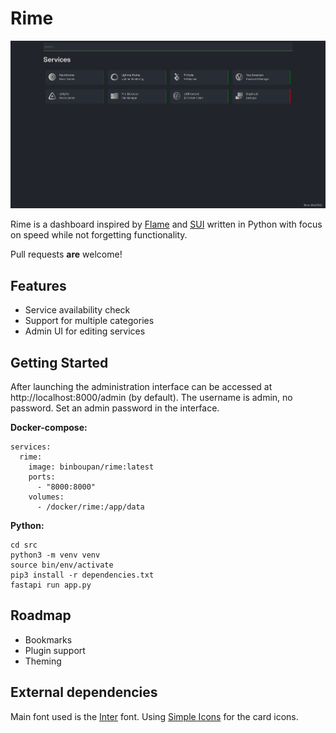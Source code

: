 # Rime

![Main Interface](doc/screenshot.png?raw=true "Main interface ")

Rime is a dashboard inspired by [Flame](https://github.com/pawelmalak/flame) and [SUI](https://github.com/jeroenpardon/sui) written in Python with focus on speed while not forgetting functionality.

Pull requests **are** welcome!

## Features

- Service availability check
- Support for multiple categories
- Admin UI for editing services

## Getting Started

After launching the administration interface can be accessed at http://localhost:8000/admin (by default). The username is admin, no password. Set an admin password in the interface.

**Docker-compose:**

```
services:
  rime:
    image: binboupan/rime:latest
    ports:
      - "8000:8000"
    volumes:
      - /docker/rime:/app/data

```

**Python:**

```
cd src
python3 -m venv venv  
source bin/env/activate  
pip3 install -r dependencies.txt  
fastapi run app.py

```

## Roadmap

- Bookmarks
- Plugin support
- Theming

## External dependencies

Main font used is the [Inter](https://rsms.me/inter/) font.
Using [Simple Icons](https://simpleicons.org/) for the card icons.
